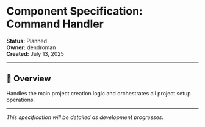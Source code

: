 # Component Specification: Command Handler

**Status:** Planned  
**Owner:** dendroman  
**Created:** July 13, 2025  

---

## 🎯 Overview

Handles the main project creation logic and orchestrates all project setup operations.

---

*This specification will be detailed as development progresses.*
